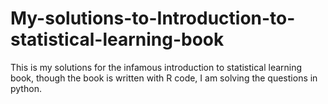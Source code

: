 # My-solutions-to-Introduction-to-statistical-learning-book
This is my solutions for the infamous introduction to statistical learning book, though the book is written with R code, I am solving the questions in python.

